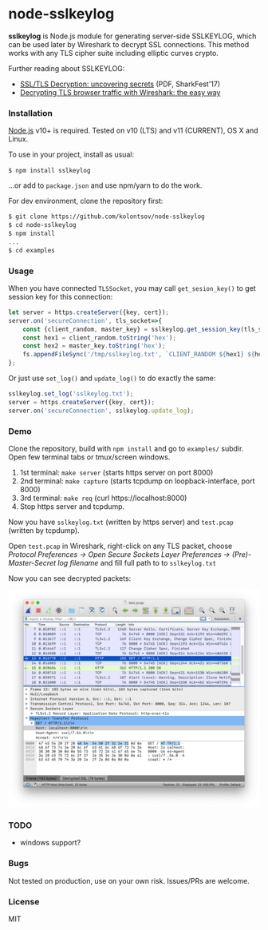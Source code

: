 # node-sslkeylog

**sslkeylog** is Node.js module for generating server-side SSLKEYLOG, which can be used later by Wireshark to decrypt SSL connections. This method works with any TLS cipher suite including elliptic curves crypto.

Further reading about SSLKEYLOG:

* [SSL/TLS Decryption: uncovering secrets](https://sharkfesteurope.wireshark.org/assets/presentations17eu/15.pdf) (PDF, SharkFest'17)
* [Decrypting TLS browser traffic with Wireshark: the easy way](https://jimshaver.net/2015/02/11/decrypting-tls-browser-traffic-with-wireshark-the-easy-way/)

### Installation

[Node.js](https://nodejs.org/) v10+ is required. Tested on v10 (LTS) and v11 (CURRENT), OS X and Linux.

To use in your project, install as usual:

```$ npm install sslkeylog```

...or add to `package.json` and use npm/yarn to do the work.

For dev environment, clone the repository first:

```sh
$ git clone https://github.com/kolontsov/node-sslkeylog
$ cd node-sslkeylog
$ npm install
...
$ cd examples
```

### Usage

When you have connected `TLSSocket`, you may call `get_sesion_key()` to get session key for this connection:

```javascript
let server = https.createServer({key, cert});
server.on('secureConnection', tls_socket=>{
    const {client_random, master_key} = sslkeylog.get_session_key(tls_socket);
    const hex1 = client_random.toString('hex');
    const hex2 = master_key.toString('hex');
    fs.appendFileSync('/tmp/sslkeylog.txt', `CLIENT_RANDOM ${hex1} ${hex2}\n`);
};
``` 

Or just use `set_log()` and `update_log()` to do exactly the same:

```javascript
sslkeylog.set_log('sslkeylog.txt');
server = https.createServer({key, cert});
server.on('secureConnection', sslkeylog.update_log);
```

### Demo

Clone the repository, build with `npm install` and go to `examples/` subdir. Open few terminal tabs or tmux/screen windows.

1. 1st terminal: `make server` (starts https server on port 8000)
2. 2nd terminal: `make capture` (starts tcpdump on loopback-interface, port 8000)
3. 3rd terminal: `make req` (curl https://localhost:8000)
4. Stop https server and tcpdump.

Now you have `sslkeylog.txt` (written by https server) and `test.pcap` (written by tcpdump).

Open `test.pcap` in Wireshark, right-click on any TLS packet, choose *Protocol Preferences &rarr; Open Secure Sockets Layer Preferences &rarr; (Pre)-Master-Secret log filename* and fill full path to to `sslkeylog.txt`

Now you can see decrypted packets:

![wireshark screenshot](wireshark.png)

### TODO

- windows support?

### Bugs

Not tested on production, use on your own risk. Issues/PRs are welcome.

### License

MIT
